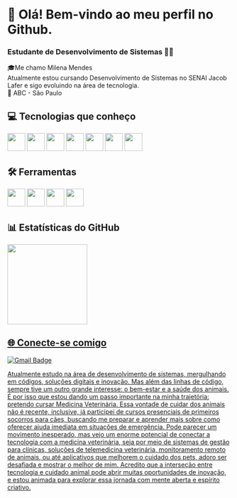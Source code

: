 
# 👋 Olá! Bem-vindo ao meu perfil no Github.
### Estudante de Desenvolvimento de Sistemas 👩‍💻
🎓Me chamo Milena Mendes 
<br>
Atualmente estou cursando Desenvolvimento de Sistemas no SENAI Jacob Lafer e sigo evoluindo na área de tecnologia.
<br>
📍 ABC - São Paulo  


  ## 💻 Tecnologias que conheço

  <img src="https://cdn.jsdelivr.net/gh/devicons/devicon@latest/icons/html5/html5-original.svg" width="40" height="40" /> <img src="https://cdn.jsdelivr.net/gh/devicons/devicon@latest/icons/css3/css3-original.svg" width="40" height="40" />
  <img src="https://cdn.jsdelivr.net/gh/devicons/devicon@latest/icons/mysql/mysql-original.svg" width="40" height="40" />
  <img src="https://cdn.jsdelivr.net/gh/devicons/devicon@latest/icons/php/php-original.svg" width="40" height="40" />
  <img src="https://cdn.jsdelivr.net/gh/devicons/devicon@latest/icons/bootstrap/bootstrap-original.svg"  width="40" height="40"  />
  <img src="https://cdn.jsdelivr.net/gh/devicons/devicon@latest/icons/javascript/javascript-original.svg" width="40" height="40" />
  <img src="https://cdn.jsdelivr.net/gh/devicons/devicon@latest/icons/git/git-original.svg" width="40" height="40" />

  ## 🛠️ Ferramentas 

  <img src="https://cdn.jsdelivr.net/gh/devicons/devicon@latest/icons/vscode/vscode-original.svg" width="40" height="40" /> <img src="https://cdn.jsdelivr.net/gh/devicons/devicon@latest/icons/figma/figma-original.svg" width="40" height="40" />
  <img src="https://cdn.jsdelivr.net/gh/devicons/devicon@latest/icons/github/github-original.svg" width="40" height="40" />
  <img src="https://cdn.jsdelivr.net/gh/devicons/devicon@latest/icons/canva/canva-original.svg" width="40" height="40" />

  ## 📊 Estatísticas do GitHub
   <div>
    <a href="https://github.com/seu-usuário-aqui">
    <img loading="lazy" height="180em" src="https://github-readme-stats.vercel.app/api/top-langs/?username=LeonardoRodrigues0&layout=compact&langs_count=7&theme=dracula"/>
   </div>


## 🌐 Conecte-se comigo

![Gmail Badge](https://img.shields.io/badge/-stefanyna29@gmail.com-red?style=flat&logo=Gmail&logoColor=white)

Atualmente estudo na área de desenvolvimento de sistemas, mergulhando em códigos, soluções digitais e inovação. Mas além das linhas de código, sempre tive um outro grande interesse: o bem-estar e a saúde dos animais.
É por isso que estou dando um passo importante na minha trajetória: pretendo cursar Medicina Veterinária.
Essa vontade de cuidar dos animais não é recente, inclusive, já participei de cursos presenciais de primeiros socorros para cães, buscando me preparar e aprender mais sobre como oferecer ajuda imediata em situações de emergência.
Pode parecer um movimento inesperado, mas vejo um enorme potencial de conectar a tecnologia com a medicina veterinária, seja por meio de sistemas de gestão para clínicas, soluções de telemedicina veterinária, monitoramento remoto de animais, ou até aplicativos que melhorem o cuidado dos pets, adoro ser desafiada e mostrar o melhor de mim.
Acredito que a interseção entre tecnologia e cuidado animal pode abrir muitas oportunidades de inovação, e estou animada para explorar essa jornada com mente aberta e espírito criativo.
